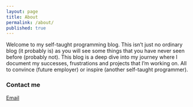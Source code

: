 ```yaml
---
layout: page
title: About
permalink: /about/
published: true
---
```


Welcome to my self-taught programming blog. This isn’t just no ordinary blog (it probably is) as you will see some things that you have never seen before (probably not). This blog is a deep dive into my journey where I document my successes, frustrations and projects that I’m working on. All to convince (future employer) or inspire (another self-taught programmer). 

### Contact me

[Email](brendanmuscat@outlook.com)
